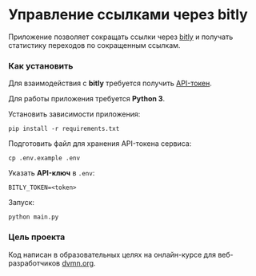# Управление ссылками через bitly

Приложение позволяет сокращать ссылки через [bitly](https://bitly.com/) и получать статистику переходов по сокращенным ссылкам.

### Как установить

Для взаимодействия с **bitly** требуется получить [API-токен](https://support.bitly.com/hc/en-us/articles/230647907-How-do-I-find-my-OAuth-access-token-).

Для работы приложения требуется **Python 3**.

Установить зависимости приложения:
```
pip install -r requirements.txt
```

Подготовить файл для хранения API-токена сервиса:
```
cp .env.example .env
```

Указать **API-ключ** в `.env`:
```
BITLY_TOKEN=<token>
```

Запуск:
```
python main.py
```

### Цель проекта

Код написан в образовательных целях на онлайн-курсе для веб-разработчиков [dvmn.org](https://dvmn.org/).